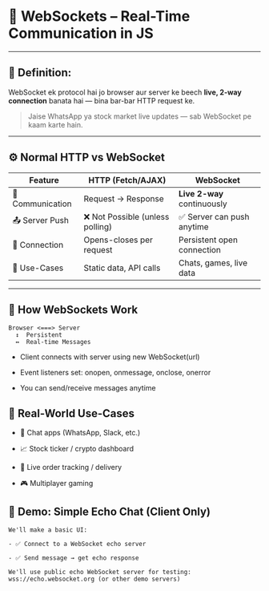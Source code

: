 # 🔌 WebSockets – Real-Time Communication in JS

---

## 📌 Definition:
WebSocket ek protocol hai jo browser aur server ke beech **live, 2-way connection** banata hai — bina bar-bar HTTP request ke.

> Jaise WhatsApp ya stock market live updates — sab WebSocket pe kaam karte hain.

---

## ⚙️ Normal HTTP vs WebSocket

| Feature          | HTTP (Fetch/AJAX)             | WebSocket                    |
|------------------|-------------------------------|------------------------------|
| 🔁 Communication | Request → Response             | **Live 2-way** continuously  |
| 📤 Server Push   | ❌ Not Possible (unless polling) | ✅ Server can push anytime   |
| 🔌 Connection    | Opens-closes per request       | Persistent open connection   |
| 🚀 Use-Cases     | Static data, API calls         | Chats, games, live data      |

---

## 🔁 How WebSockets Work

```text
Browser <===> Server
  ↕  Persistent
  ↔  Real-time Messages
```
- Client connects with server using new WebSocket(url)

- Event listeners set: onopen, onmessage, onclose, onerror

- You can send/receive messages anytime

## 🧠 Real-World Use-Cases
- 💬 Chat apps (WhatsApp, Slack, etc.)

- 📈 Stock ticker / crypto dashboard

- 🛒 Live order tracking / delivery

- 🎮 Multiplayer gaming

## 🧪 Demo: Simple Echo Chat (Client Only)
    We'll make a basic UI:

    - ✅ Connect to a WebSocket echo server

    - ✅ Send message → get echo response

    We'll use public echo WebSocket server for testing:
    wss://echo.websocket.org (or other demo servers)

